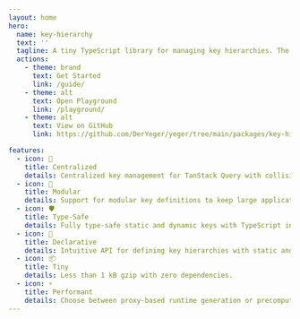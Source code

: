 ```yaml
---
layout: home
hero:
  name: key-hierarchy
  text: ''
  tagline: A tiny TypeScript library for managing key hierarchies. The perfect companion for TanStack Query.
  actions:
    - theme: brand
      text: Get Started
      link: /guide/
    - theme: alt
      text: Open Playground
      link: /playground/
    - theme: alt
      text: View on GitHub
      link: https://github.com/DerYeger/yeger/tree/main/packages/key-hierarchy

features:
  - icon: 🔑
    title: Centralized
    details: Centralized key management for TanStack Query with collision-free design.
  - icon: 🧩
    title: Modular
    details: Support for modular key definitions to keep large applications organized.
  - icon: 🛡️
    title: Type-Safe
    details: Fully type-safe static and dynamic keys with TypeScript inference.
  - icon: 🎯
    title: Declarative
    details: Intuitive API for defining key hierarchies with static and dynamic segments.
  - icon: 📦
    title: Tiny
    details: Less than 1 kB gzip with zero dependencies.
  - icon: ⚡
    title: Performant
    details: Choose between proxy-based runtime generation or precomputed keys for optimal performance.
---
```

